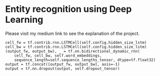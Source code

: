 # Entity recognition using Deep Learning

Please visit my medium link to see the explanation of the project.

```
cell_fw = tf.contrib.rnn.LSTMCell(self.config.hidden_size_lstm)
cell_bw = tf.contrib.rnn.LSTMCell(self.config.hidden_size_lstm)
(output_fw, output_bw), _ = tf.nn.bidirectional_dynamic_rnn(
    cell_fw, cell_bw, self.word_embeddings,
    sequence_length=self.sequence_lengths_tensor, dtype=tf.float32)
output = tf.concat([output_fw, output_bw], axis=-1)
output = tf.nn.dropout(output, self.dropout_tensor)
```
